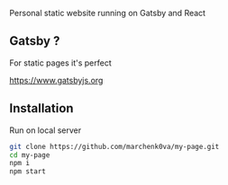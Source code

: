 Personal static website running on Gatsby and React

## Gatsby ?

For static pages it's perfect

https://www.gatsbyjs.org

## Installation

Run on local server

```bash
git clone https://github.com/marchenk0va/my-page.git
cd my-page
npm i
npm start
```